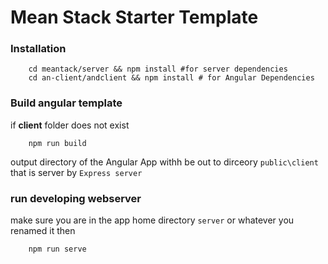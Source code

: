 # Mean Stack Starter Template

### Installation

```shell
    cd meantack/server && npm install #for server dependencies
    cd an-client/andclient && npm install # for Angular Dependencies
```
### Build angular template
if **client** folder does not exist
```shell
    npm run build
```
output directory of the Angular App withh be out to dirceory `public\client` that is server by `Express server`

### run developing webserver

make sure you are in the app home directory `server` or whatever you renamed it then
```shell
    npm run serve
```